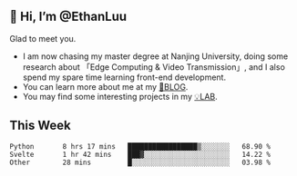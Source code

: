 ## 👋 Hi, I’m @EthanLuu

Glad to meet you.

- I am now chasing my master degree at Nanjing University, doing some research about 「Edge Computing & Video Transmission」, and I also spend my spare time learning front-end development.
- You can learn more about me at my [📝BLOG](https://blog.ethanloo.cn).
- You may find some interesting projects in my [💡LAB](https://lab.ethanloo.cn).

## This Week
<!--START_SECTION:waka-->

```text
Python       8 hrs 17 mins   █████████████████▒░░░░░░░   68.90 %
Svelte       1 hr 42 mins    ███▓░░░░░░░░░░░░░░░░░░░░░   14.22 %
Other        28 mins         █░░░░░░░░░░░░░░░░░░░░░░░░   03.98 %
```

<!--END_SECTION:waka-->
